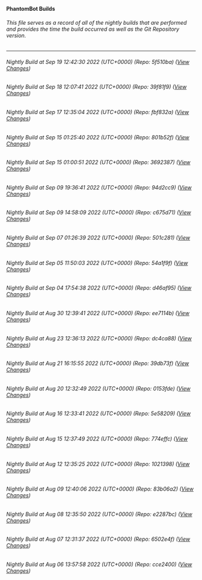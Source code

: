 **PhantomBot Builds**

###### This file serves as a record of all of the nightly builds that are performed and provides the time the build occurred as well as the Git Repository version.
-------------------------------------------------------------------------------------------------------------
###### Nightly Build at Sep 19 12:42:30 2022 (UTC+0000) (Repo: 5f510ba) ([View Changes](https://github.com/PhantomBot/PhantomBot/compare/39f81f9...5f510ba))
###### Nightly Build at Sep 18 12:07:41 2022 (UTC+0000) (Repo: 39f81f9) ([View Changes](https://github.com/PhantomBot/PhantomBot/compare/fbf832a...39f81f9))
###### Nightly Build at Sep 17 12:35:04 2022 (UTC+0000) (Repo: fbf832a) ([View Changes](https://github.com/PhantomBot/PhantomBot/compare/801b52f...fbf832a))
###### Nightly Build at Sep 15 01:25:40 2022 (UTC+0000) (Repo: 801b52f) ([View Changes](https://github.com/PhantomBot/PhantomBot/compare/3692387...801b52f))
###### Nightly Build at Sep 15 01:00:51 2022 (UTC+0000) (Repo: 3692387) ([View Changes](https://github.com/PhantomBot/PhantomBot/compare/94d2cc9...3692387))
###### Nightly Build at Sep 09 19:36:41 2022 (UTC+0000) (Repo: 94d2cc9) ([View Changes](https://github.com/PhantomBot/PhantomBot/compare/c675d71...94d2cc9))
###### Nightly Build at Sep 09 14:58:09 2022 (UTC+0000) (Repo: c675d71) ([View Changes](https://github.com/PhantomBot/PhantomBot/compare/501c281...c675d71))
###### Nightly Build at Sep 07 01:26:39 2022 (UTC+0000) (Repo: 501c281) ([View Changes](https://github.com/PhantomBot/PhantomBot/compare/54a1f9f...501c281))
###### Nightly Build at Sep 05 11:50:03 2022 (UTC+0000) (Repo: 54a1f9f) ([View Changes](https://github.com/PhantomBot/PhantomBot/compare/d46af95...54a1f9f))
###### Nightly Build at Sep 04 17:54:38 2022 (UTC+0000) (Repo: d46af95) ([View Changes](https://github.com/PhantomBot/PhantomBot/compare/ee7114b...d46af95))
###### Nightly Build at Aug 30 12:39:41 2022 (UTC+0000) (Repo: ee7114b) ([View Changes](https://github.com/PhantomBot/PhantomBot/compare/dc4ca88...ee7114b))
###### Nightly Build at Aug 23 12:36:13 2022 (UTC+0000) (Repo: dc4ca88) ([View Changes](https://github.com/PhantomBot/PhantomBot/compare/39db73f...dc4ca88))
###### Nightly Build at Aug 21 16:15:55 2022 (UTC+0000) (Repo: 39db73f) ([View Changes](https://github.com/PhantomBot/PhantomBot/compare/0153fde...39db73f))
###### Nightly Build at Aug 20 12:32:49 2022 (UTC+0000) (Repo: 0153fde) ([View Changes](https://github.com/PhantomBot/PhantomBot/compare/5e58209...0153fde))
###### Nightly Build at Aug 16 12:33:41 2022 (UTC+0000) (Repo: 5e58209) ([View Changes](https://github.com/PhantomBot/PhantomBot/compare/774effc...5e58209))
###### Nightly Build at Aug 15 12:37:49 2022 (UTC+0000) (Repo: 774effc) ([View Changes](https://github.com/PhantomBot/PhantomBot/compare/1021398...774effc))
###### Nightly Build at Aug 12 12:35:25 2022 (UTC+0000) (Repo: 1021398) ([View Changes](https://github.com/PhantomBot/PhantomBot/compare/83b06a2...1021398))
###### Nightly Build at Aug 09 12:40:06 2022 (UTC+0000) (Repo: 83b06a2) ([View Changes](https://github.com/PhantomBot/PhantomBot/compare/e2287bc...83b06a2))
###### Nightly Build at Aug 08 12:35:50 2022 (UTC+0000) (Repo: e2287bc) ([View Changes](https://github.com/PhantomBot/PhantomBot/compare/6502e4f...e2287bc))
###### Nightly Build at Aug 07 12:31:37 2022 (UTC+0000) (Repo: 6502e4f) ([View Changes](https://github.com/PhantomBot/PhantomBot/compare/cce2400...6502e4f))
###### Nightly Build at Aug 06 13:57:58 2022 (UTC+0000) (Repo: cce2400) ([View Changes](https://github.com/PhantomBot/PhantomBot/compare/bc44ce1...cce2400))
